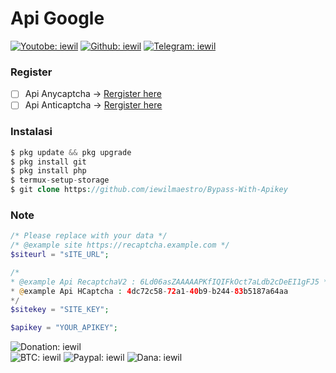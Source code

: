 # Api Google

[![Youtobe: iewil](https://img.shields.io/youtube/channel/subscribers/UCvBSqRaT6nsPvtl8m6GaQpg?style=social)](https://youtube.com/c/iewil)
[![Github: iewil](https://img.shields.io/github/followers/iewilmaestro?style=social)](https://github.com/iewilmaestro)
[![Telegram: iewil](https://img.shields.io/badge/Telegram-Iewil-green?style=social&logo=Telegram)](https://t.me/iewil57)
<br>

### Register
- [ ] Api Anycaptcha -> [Rergister here](https://anycaptcha.com?referral=4448)
- [ ] Api Anticaptcha -> [Rergister here](http://getcaptchasolution.com/liddoyuhi3)

### Instalasi
```php
$ pkg update && pkg upgrade
$ pkg install git
$ pkg install php
$ termux-setup-storage
$ git clone https://github.com/iewilmaestro/Bypass-With-Apikey
```
### Note
```php
/* Please replace with your data */
/* @example site https://recaptcha.example.com */
$siteurl = "sITE_URL";

/*
* @example Api RecaptchaV2 : 6Ld06asZAAAAAPKfIQIFkOct7aLdb2cDeEI1gFJ5 */
* @example Api HCaptcha : 4dc72c58-72a1-40b9-b244-83b5187a64aa 
*/
$sitekey = "SITE_KEY";

$apikey = "YOUR_APIKEY";
```
![Donation: iewil](https://img.shields.io/badge/💰-Donation-blue?style=flat-square)<br>
![BTC: iewil](https://img.shields.io/badge/BTC-18jswG2t9EZrnHju5dyiYw1yGbkcrTSgJg-blue?style=flat-square&logo=bitcoin)
![Paypal: iewil](https://img.shields.io/badge/Paypal-Purna.iera@gmail.com-blue?style=flat-square&logo=paypal)
![Dana: iewil](https://img.shields.io/badge/Dana-085819008551-blue?style=flat-square&logo=idr)
